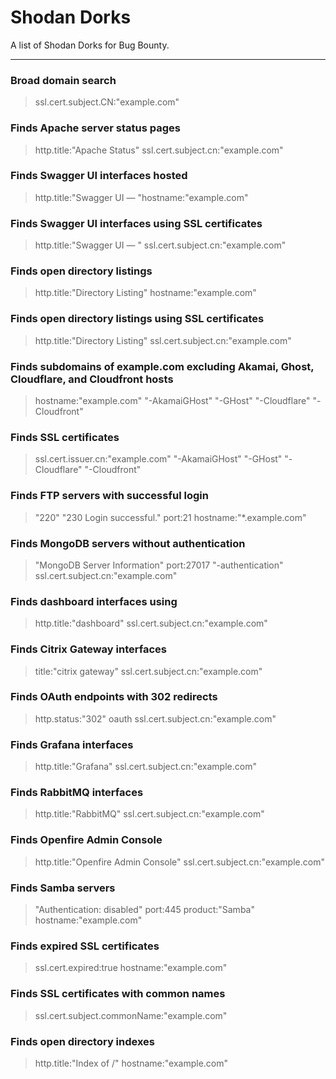 # Shodan Dorks

A list of Shodan Dorks for Bug Bounty.

---
### Broad domain search

> ssl.cert.subject.CN:"example.com"

### Finds Apache server status pages

> http.title:"Apache Status" ssl.cert.subject.cn:"example.com"

### Finds Swagger UI interfaces hosted

> http.title:"Swagger UI — "hostname:"example.com"

### Finds Swagger UI interfaces using SSL certificates

> http.title:"Swagger UI — " ssl.cert.subject.cn:"example.com"

### Finds open directory listings

> http.title:"Directory Listing" hostname:"example.com"

### Finds open directory listings using SSL certificates

> http.title:"Directory Listing" ssl.cert.subject.cn:"example.com"

### Finds subdomains of example.com excluding Akamai, Ghost, Cloudflare, and Cloudfront hosts

> hostname:"example.com" "-AkamaiGHost" "-GHost" "-Cloudflare" "-Cloudfront"

### Finds SSL certificates

> ssl.cert.issuer.cn:"example.com" "-AkamaiGHost" "-GHost" "-Cloudflare" "-Cloudfront"

### Finds FTP servers with successful login

> "220" "230 Login successful." port:21 hostname:"*.example.com"

### Finds MongoDB servers without authentication

> "MongoDB Server Information" port:27017 "-authentication" ssl.cert.subject.cn:"example.com"

### Finds dashboard interfaces using

> http.title:"dashboard" ssl.cert.subject.cn:"example.com"

### Finds Citrix Gateway interfaces

> title:"citrix gateway" ssl.cert.subject.cn:"example.com"

### Finds OAuth endpoints with 302 redirects

> http.status:"302" oauth ssl.cert.subject.cn:"example.com"

### Finds Grafana interfaces

> http.title:"Grafana" ssl.cert.subject.cn:"example.com"

### Finds RabbitMQ interfaces

> http.title:"RabbitMQ" ssl.cert.subject.cn:"example.com"

### Finds Openfire Admin Console

> http.title:"Openfire Admin Console" ssl.cert.subject.cn:"example.com"

### Finds Samba servers

> "Authentication: disabled" port:445 product:"Samba" hostname:"example.com"

### Finds expired SSL certificates

> ssl.cert.expired:true hostname:"example.com"

### Finds SSL certificates with common names

> ssl.cert.subject.commonName:"example.com"

### Finds open directory indexes

> http.title:"Index of /" hostname:"example.com"

